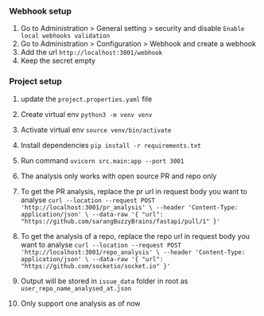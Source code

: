 ### Webhook setup
1. Go to Administration > General setting > security and disable `Enable local webhooks validation`
2. Go to Administration > Configuration > Webhook and create a webhook
3. Add the url `http://localhost:3001/webhook`
4. Keep the secret empty


### Project setup

1. update the `project.properties.yaml` file
2. Create virtual env
`python3 -m venv venv`
3. Activate virtual env
`source venv/bin/activate `
4. Install dependencies
`pip install -r requirements.txt`
5. Run command
`uvicorn src.main:app --port 3001`

6. The analysis only works with open source PR and repo only

7. To get the PR analysis, replace the pr url in request body you want to analyse 
`curl --location --request POST 'http://localhost:3001/pr_analysis' \
--header 'Content-Type: application/json' \
--data-raw '{
    "url": "https://github.com/sarangBuzzyBrains/fastapi/pull/1"
}'`

8. To get the analysis of a repo, replace the repo url in request body you want to analyse
`curl --location --request POST 'http://localhost:3001/repo_analysis' \
--header 'Content-Type: application/json' \
--data-raw '{
    "url": "https://github.com/socketio/socket.io"
}'`

9. Output will be stored in `issue_data` folder in root as `user_repo_name_analysed_at.json`

10. Only support one analysis as of now
